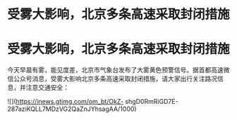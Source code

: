 # 受雾大影响，北京多条高速采取封闭措施

# 受雾大影响，北京多条高速采取封闭措施

今天早晨有雾，能见度差，北京市气象台发布了大雾黄色预警信号。据首都高速微信公众号消息，受雾大影响北京多条高速采取封闭措施，请大家出行关注路况信息，并注意交通安全：

![](https://inews.gtimg.com/om_bt/OkZ-
shgD0RmRiGD7E-287aziKQLL7MDzVG2QaZnJYhsagAA/1000)

